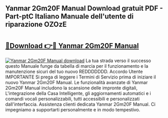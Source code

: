 ## Yanmar 2Gm20F Manual Download gratuit PDF - Part-ptC Italiano Manuale dell'utente di riparazione OZOzE

# <h2><a href="http://dfgh8f4.blite.top/?on=Yanmar+2Gm20F+Manual">🔗Download 👉🔴 Yanmar 2Gm20F Manual</a></h2>

[![Yanmar 2Gm20F Manual download](https://i.imgur.com/lujVjoI.png)](http://dfgh8f4.blite.top/?on=Yanmar+2Gm20F+Manual)
La tua strada verso il successo questo Manuale funge da tabella di marcia per il funzionamento e la manutenzione sicuri del tuo nuovo REDDDDDDD. Accordo Utente IMPORTANTE Si prega di leggere i Termini di Servizio prima di iniziare il nuovo Yanmar 2Gm20F Manual. Le funzionalità avanzate di Yanmar 2Gm20F Manual includono la scansione delle impronte digitali, L'integrazione della Casa Intelligente, gli aggiornamenti automatici e i comandi vocali personalizzabili, tutti accessibili e personalizzati dall'interfaccia. Assistenza clienti dedicata Yanmar 2Gm20F Manual. Ci impegniamo a supportarti personalmente e in modo tempestivo.
